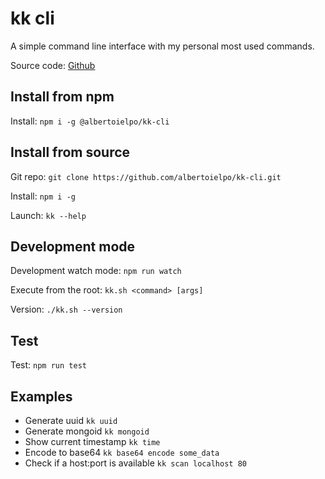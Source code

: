 # kk cli

A simple command line interface with my personal most used commands.

Source code: <a href="https://github.com/albertoielpo/kk-cli" target="_blank">Github</a>

## Install from npm

Install: `npm i -g @albertoielpo/kk-cli`

## Install from source

Git repo: `git clone https://github.com/albertoielpo/kk-cli.git`

Install: `npm i -g`

Launch: `kk --help`

## Development mode

Development watch mode: `npm run watch`

Execute from the root: `kk.sh <command> [args]`

Version: `./kk.sh --version`

## Test

Test: `npm run test`

## Examples

-   Generate uuid `kk uuid`
-   Generate mongoid `kk mongoid`
-   Show current timestamp `kk time`
-   Encode to base64 `kk base64 encode some_data`
-   Check if a host:port is available `kk scan localhost 80`
